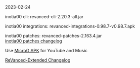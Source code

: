 2023-02-24
  
inotia00 cli: revanced-cli-2.20.3-all.jar  

inotia00 integrations: revanced-integrations-0.98.7-v0.98.7.apk  

inotia00 patches: revanced-patches-2.163.4.jar  
[inotia00 patches changelog](https://github.com/inotia00/revanced-patches/releases/tag/v2.163.4)  

Use [MicroG APK](https://github.com/inotia00/VancedMicroG/releases/latest/download/microg.apk) for YouTube and Music

[ReVanced-Extended Changelog](https://github.com/Kingsmanvn-Official/ReVanced-Extended/blob/main/changelog.md)
